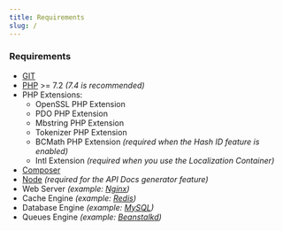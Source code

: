 ```yaml
---
title: Requirements
slug: /
---
```


### Requirements

* [GIT](https://git-scm.com/downloads)
* [PHP](php.net) >= 7.2 *(7.4 is recommended)*
* PHP Extensions:
   * OpenSSL PHP Extension
   * PDO PHP Extension
   * Mbstring PHP Extension
   * Tokenizer PHP Extension
   * BCMath PHP Extension *(required when the Hash ID feature is enabled)*
   * Intl Extension *(required when you use the Localization Container)*
* [Composer](https://getcomposer.org/download/)
* [Node](https://nodejs.org/en/) *(required for the API Docs generator feature)*
* Web Server *(example: [Nginx](https://www.nginx.com/))*
* Cache Engine *(example: [Redis](http://redis.io))*
* Database Engine *(example: [MySQL](https://www.mysql.com/))*
* Queues Engine *(example: [Beanstalkd](https://beanstalkd.github.io/))*

